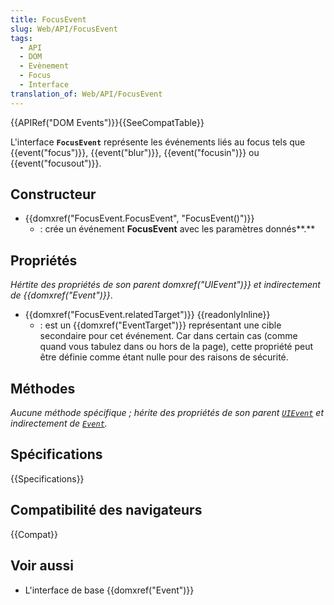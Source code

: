 ```yaml
---
title: FocusEvent
slug: Web/API/FocusEvent
tags:
  - API
  - DOM
  - Evènement
  - Focus
  - Interface
translation_of: Web/API/FocusEvent
---
```


{{APIRef("DOM Events")}}{{SeeCompatTable}}

L'interface **`FocusEvent`** représente les événements liés au focus tels que {{event("focus")}}, {{event("blur")}}, {{event("focusin")}} ou {{event("focusout")}}.

## Constructeur

- {{domxref("FocusEvent.FocusEvent", "FocusEvent()")}}
  - : crée un événement **FocusEvent** avec les paramètres donnés**.**

## Propriétés

_Hértite des propriétés de son parent domxref("UIEvent")}} et indirectement de {{domxref("Event")}}_.

- {{domxref("FocusEvent.relatedTarget")}} {{readonlyInline}}
  - : est un {{domxref("EventTarget")}} représentant une cible secondaire pour cet événement. Car dans certain cas (comme quand vous tabulez dans ou hors de la page), cette propriété peut être définie comme étant nulle pour des raisons de sécurité.

## Méthodes

*Aucune méthode spécifique&nbsp;; hérite des propriétés de son parent [`UIEvent`](/fr/docs/Web/API/UIEvent) et indirectement de [`Event`](/fr/docs/Web/API/Event).*

## Spécifications

{{Specifications}}

## Compatibilité des navigateurs

{{Compat}}

## Voir aussi

- L'interface de base {{domxref("Event")}}
